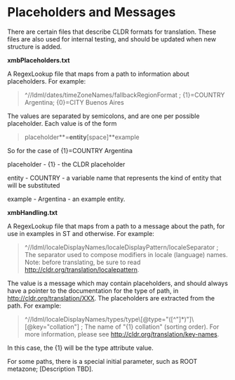 # Placeholders and Messages

There are certain files that describe CLDR formats for translation. These files
are also used for internal testing, and should be updated when new structure is
added.

**xmbPlaceholders.txt**

A RegexLookup file that maps from a path to information about placeholders. For
example:

> ^//ldml/dates/timeZoneNames/fallbackRegionFormat ; {1}=COUNTRY Argentina;
> {0}=CITY Buenos Aires

The values are separated by semicolons, and are one per possible placeholder.
Each value is of the form

> placeholder**=**entity**\[space\]**example

So for the case of {1}=COUNTRY Argentina

placeholder - {1} - the CLDR placeholder

entity - COUNTRY - a variable name that represents the kind of entity that will
be substituted

example - Argentina - an example entity.

**xmbHandling.txt**

A RegexLookup file that maps from a path to a message about the path, for use in
examples in ST and otherwise. For example:

> ^//ldml/localeDisplayNames/localeDisplayPattern/localeSeparator ; The
> separator used to compose modifiers in locale (language) names. Note: before
> translating, be sure to read http://cldr.org/translation/localepattern.

The value is a message which may contain placeholders, and should always have a
pointer to the documentation for the type of path, in
http://cldr.org/translation/XXX. The placeholders are extracted from the path.
For example:

> ^//ldml/localeDisplayNames/types/type\\\[@type="(\[^"\]\*)"\]\\\[@key="collation"\]
> ; The name of "{1} collation" (sorting order). For more information, please
> see http://cldr.org/translation/key-names.

In this case, the {1} will be the type attribute value.

For some paths, there is a special initial parameter, such as ROOT metazone;
\[Description TBD\].
